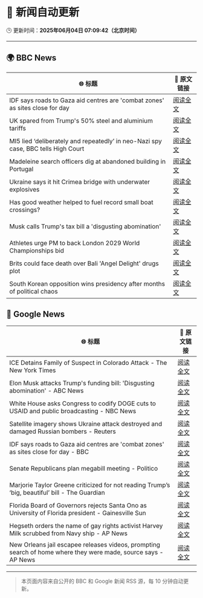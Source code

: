 # 🧠 新闻自动更新

🕒 更新时间：**2025年06月04日 07:09:42（北京时间）**

---

## 🌍 BBC News

| 🌐 标题 | 🔗 原文链接 |
|--------|-------------|
| IDF says roads to Gaza aid centres are 'combat zones' as sites close for day | [阅读全文](https://www.bbc.com/news/articles/cnv18gp4rdzo) |
| UK spared from Trump's 50% steel and aluminium tariffs | [阅读全文](https://www.bbc.com/news/articles/cg713y73plro) |
| MI5 lied ‘deliberately and repeatedly’ in neo-Nazi spy case, BBC tells High Court | [阅读全文](https://www.bbc.com/news/articles/c4ge87g2lngo) |
| Madeleine search officers dig at abandoned building in Portugal | [阅读全文](https://www.bbc.com/news/articles/cy4k1vg34wlo) |
| Ukraine says it hit Crimea bridge with underwater explosives | [阅读全文](https://www.bbc.com/news/articles/cz708lpzgxro) |
| Has good weather helped to fuel record small boat crossings? | [阅读全文](https://www.bbc.com/news/articles/cwy3vq22xqzo) |
| Musk calls Trump's tax bill a 'disgusting abomination' | [阅读全文](https://www.bbc.com/news/articles/c0j76djzgpvo) |
| Athletes urge PM to back London 2029 World Championships bid | [阅读全文](https://www.bbc.com/sport/athletics/articles/c8e6j5xl566o) |
| Brits could face death over Bali 'Angel Delight' drugs plot | [阅读全文](https://www.bbc.com/news/articles/cewd705yy74o) |
| South Korean opposition wins presidency after months of political chaos | [阅读全文](https://www.bbc.com/news/articles/c861yyqxg4do) |

## 📰 Google News

| 🌐 标题 | 🔗 原文链接 |
|--------|-------------|
| ICE Detains Family of Suspect in Colorado Attack - The New York Times | [阅读全文](https://news.google.com/rss/articles/CBMifEFVX3lxTE1MalNidTBVWHp6TXREeW5nc2tQTGIyNjhuQ09Xcld1U2UzU29HTGt4cmRCUEZ5OHB2VDdMNjJZS2d3eWhITXlBZjV1X1ctczNqcDdKTmxnSU8yQTlOaFJ0QmJYZ3I1cWdoak5UU2M2cF9uU2g3TFNNdHg2Wm4?oc=5) |
| Elon Musk attacks Trump's funding bill: 'Disgusting abomination' - ABC News | [阅读全文](https://news.google.com/rss/articles/CBMiqgFBVV95cUxNdVY0ZFliRndRZm1XZEt5Y3lOQlNQWnhiSTNFU1VxbDBmX3RCczlOVUxnUXk2ZnhjbWQ4UGdzN2Z0bVFzWFEzWThsekVIZjdEWm5OZ0lSa3JTMmxJSlJjbnFVTW50bFRHOWFaMUFoRTB6RDJmNUhVZWs3NDdHZERIMkRBOWw2N1pfa2h3S3FmN2xQd0VXc0ROZGswWjJvTFhRMHpoQTU3VS1xZ9IBrwFBVV95cUxOM2pOZlpJUVJrY1pmS1dlN2FrQ0V5c2tibC1ERk9RbmNYMkgxLWVxaTl6LWRLNVFld2dHdG9GSWQwVUZCM0pOVmQ3OVByNTRSU3RwVzFYSXBUVHFZUVJvWUFNaFFZaEZTRGh2VlRTYTZEUDRLSmlwN3Q0UXRRNDM0WE1nNVhFNEdiZnRyUk9DaEVobXN1YUtUOVZkNGc2RTFubHJRYzdVYkdMUWFNR1ZZ?oc=5) |
| White House asks Congress to codify DOGE cuts to USAID and public broadcasting - NBC News | [阅读全文](https://news.google.com/rss/articles/CBMivAFBVV95cUxPQVlrV2FrNHNuaUtuLUxWYzh0dHRPT1BXWUkzemprc0l0Mk1SU2NsX0xsRGR5WGppemJmR3o3T3lXUGw1TGo0YUVtZl93UENEY2psQXhCUmRONXlJRFJJMzAyYm80UVo3NmFNbFpVd2RISmNCdzRpNFhQcWpuZlZPdHJjX0haeFdoTFhpOWZwbURCMGVkQjlBckVvSl9DdzhJdi0tbTlQVjJaU0hETXJNYU9XWTA5V1R1Yk1ZMtIBVkFVX3lxTFBPV0U3bU40MWVKMnBXZHJfZnQyM3Noc2d1cnVOMnFOa2E3eFc3MjkyaTdDWkpnazYxNkhOS0lYSzM2NG1jZDZQZTV1LWNsd2FfRjJmbnR3?oc=5) |
| Satellite imagery shows Ukraine attack destroyed and damaged Russian bombers - Reuters | [阅读全文](https://news.google.com/rss/articles/CBMi0AFBVV95cUxOREZENXJVYW9UTlJmcDhmYnlZOXZieTJialJfdDZUdDZrZWNJM0xJaENzN2s5LVFWNXhPSlZCcVJ2aE4tZ3RxZ0RIcHNuSkYyUFNOcUF3Q3owTGtCRU1BQ1FPR3VnLVQycVgyS0RYdmRBZ2c1V1VtUjZFbHdhMU9pblNzMS1sOWdRN1U0ZFo5dUlaNExrSjBiYTlCemhMd2ZpajIzNU1tYWIxUHZyNUJWczNxdXZ4V2d3RVA3Q1U3S21kOHdZdjYwOFdVaUh6QU12?oc=5) |
| IDF says roads to Gaza aid centres are 'combat zones' as sites close for day - BBC | [阅读全文](https://news.google.com/rss/articles/CBMiWkFVX3lxTFBsMWptaTBEZ21KN1hTNDVGZWJXUFByUVotaHl2Q3FzOHVka3lTNDFYSTl1eG41dnFqb0hUQ1NxbHQ4UHFpZ05sTUhuNXp4eUU5b1FzOTdvOTA0Z9IBX0FVX3lxTE9tTXBkT0N3TDJ5dXRKTzcwajE1QUNpbnZUN2swdnpldFV3QmdvcVRNdExsMzgzWjdKdzNEUFhjdlhNRERIdDE0cFBrbHh2Q1A5dDV3LTdQSmpkUER6ZWpj?oc=5) |
| Senate Republicans plan megabill meeting - Politico | [阅读全文](https://news.google.com/rss/articles/CBMiqwFBVV95cUxOeVMzN3IwVVotbW5TVkRmNHZEVDRDcEFLd0NZSEc0TlVHZXk2QVphRE1VOE45bTY4cUJZQ09VWFprSnpjbFpOb1VXamQ0aXZyXzB2anpuSkFMb0cxeUFMTlZVd0JheUwwX3dpbFN4dHluaTN4a1ctckI2dGd0Qk9jbjM2cVVDbkN2NElVOUxJcHBNcVgtdkhTN1g1YWlUT0t4dGsxZDR1TF8xQ0E?oc=5) |
| Marjorie Taylor Greene criticized for not reading Trump’s ‘big, beautiful’ bill - The Guardian | [阅读全文](https://news.google.com/rss/articles/CBMijgFBVV95cUxPTmRrbDM0UDdpRUg2SW00SURhRHZmczh1NUlTVC00TzM0bXJycjBYNEdObUhCN2hyUU95eGhLZUtnSVFxa21yOWxZSFliaWRtbXY0R0pqQlMyVHQ3a0h4TUZQNW9SZ2oyV25zLU1hZ1ZNRUlNN0RMSGk0NmxRTXFONHhCLVZpNEUwRUt5bkxR?oc=5) |
| Florida Board of Governors rejects Santa Ono as University of Florida president - Gainesville Sun | [阅读全文](https://news.google.com/rss/articles/CBMi3AFBVV95cUxOOXJEcXphN2pfZ0hTbzhpUTVqd21YUXpxUWZPTmpxcXBTclhMMHNSeWJNVUlGWFMzWUhabklGVndTTlMwMUpOTjhJV1F6eDJUeFdUNElwRTB1TDdqejlWUXVHT0R6YjAzaFFkVzFBek9RSWRZMUhVenBFcXhValZuRl9HdGVKcnpOV1N0QzBBdmQydVVWaXNDWWxMTVBNZy1RT0xaSHdncUVkbE9NWUEtZ2JCdnFiNWdnNlU5bDQyVThSanNJWDBmZmJ1eTB0ZXNENmRHaXdzNlhyUHI5?oc=5) |
| Hegseth orders the name of gay rights activist Harvey Milk scrubbed from Navy ship - AP News | [阅读全文](https://news.google.com/rss/articles/CBMiowFBVV95cUxOZ3J1cHl4Ym5uMFlDcWhFOUhObkpoRFlWRzVHeFIxTFV3RnR2Uk1YcTFXOHg1YzNkbmIxc29zY2ZkVzZNWi1mbFNiQ1ZGTDdoZ1p3blh1MFBIWkh0a1ZUUEhseERBbFRNQlF3MkFtNTJaVnBELTJlRXFKLXI2bXNHd1dPSGRSeXlYeGJWWkUyd1FVVDZyZkw3WDhzV3ZhZEllODAw?oc=5) |
| New Orleans jail escapee releases videos, prompting search of home where they were made, source says - AP News | [阅读全文](https://news.google.com/rss/articles/CBMisAFBVV95cUxORDk0d3pXRlVMc0Y2eGpheXpBcjVjTVk2QmswWjdncWx4MjdRMGo2amFYYnlRWC1yaXBtczRoVzBBc05wLUxYOElkRVd2RnVXSGxsNmJTSWhCX0ZoemVSUlBHMjVWa1lXUkxoUkFrbzVZTUxVUVB4ZllWRXBCNTBFVUFKSWROZmlKWTNzY0N3RUVjMy1BLV9ScndXV0NIR0htNHJmb04xX2ozcEJwcWxpVg?oc=5) |

---
> 本页面内容来自公开的 BBC 和 Google 新闻 RSS 源，每 10 分钟自动更新。
